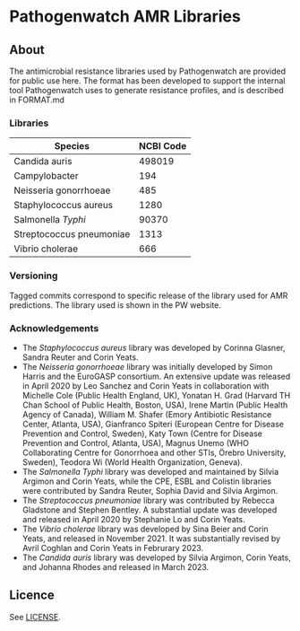 # Pathogenwatch AMR Libraries
## About
The antimicrobial resistance libraries used by Pathogenwatch are provided for public use here. 
The format has been developed to support the internal tool Pathogenwatch uses to generate resistance profiles, and is described in FORMAT.md

### Libraries
| Species | NCBI Code |
|---|---|
| Candida auris | 498019 |
| Campylobacter | 194 |
| Neisseria gonorrhoeae | 485 |
| Staphylococcus aureus | 1280 |
| Salmonella _Typhi_ | 90370 |
| Streptococcus pneumoniae | 1313 |
| Vibrio cholerae | 666 |

### Versioning
Tagged commits correspond to specific release of the library used for AMR predictions. 
The library used is shown in the PW website.

### Acknowledgements
- The _Staphylococcus aureus_ library was developed by Corinna Glasner, Sandra Reuter and Corin Yeats.
- The _Neisseria gonorrhoeae_ library was initially developed by Simon Harris and the EuroGASP consortium. An extensive update was released in April 2020 by Leo Sanchez and Corin Yeats in collaboration with Michelle Cole (Public Health England, UK), Yonatan H. Grad (Harvard TH Chan School of Public Health, Boston, USA), Irene Martin (Public Health Agency of Canada), William M. Shafer (Emory Antibiotic Resistance Center, Atlanta, USA), Gianfranco Spiteri (European Centre for Disease Prevention and Control, Sweden), Katy Town (Centre for Disease Prevention and Control, Atlanta, USA), Magnus Unemo (WHO Collaborating Centre for Gonorrhoea and other STIs, Örebro University, Sweden), Teodora Wi (World Health Organization, Geneva).
- The _Salmonella Typhi_ library was developed and maintained by Silvia Argimon and Corin Yeats, while the CPE, ESBL and Colistin libraries were contributed by Sandra Reuter, Sophia David and Silvia Argimon.
- The _Streptococcus pneumoniae_ library was contributed by Rebecca Gladstone and Stephen Bentley. A substantial update was developed and released in April 2020 by Stephanie Lo and Corin Yeats.
- The _Vibrio cholerae_ library was developed by Sina Beier and Corin Yeats, and released in November 2021. It was substantially revised by Avril Coghlan and Corin Yeats in Februrary 2023.
- The _Candida auris_ library was developed by Silvia Argimon, Corin Yeats, and Johanna Rhodes and released in March 2023.

## Licence
See [LICENSE](/LICENSE).
